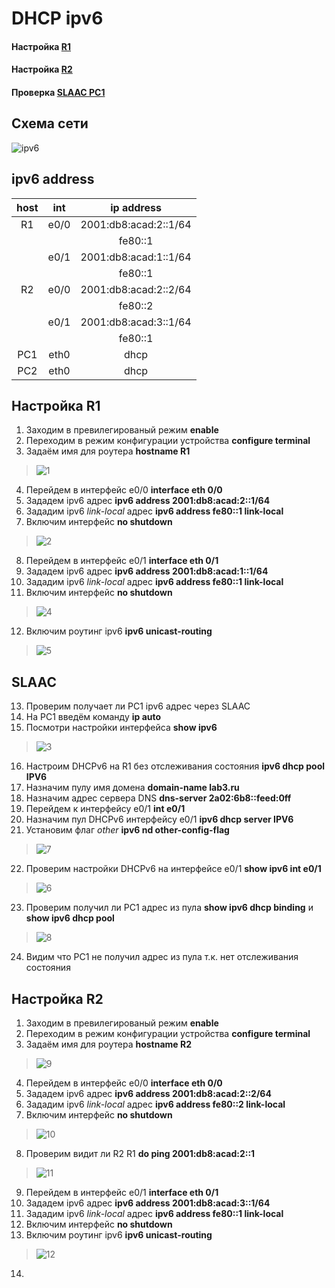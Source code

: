 # DHCP ipv6


#### Настройка [R1](https://github.com/pekitel/OTUS-Network/blob/main/%D0%94%D0%BE%D0%BC%D0%B0%D1%88%D0%BD%D0%B8%D0%B5%20%D1%80%D0%B0%D0%B1%D0%BE%D1%82%D1%8B/DHCP/dhcp%20ipv6/README.md#%D0%BD%D0%B0%D1%81%D1%82%D1%80%D0%BE%D0%B9%D0%BA%D0%B0-r1-1)
#### Настройка [R2](https://github.com/pekitel/OTUS-Network/blob/main/%D0%94%D0%BE%D0%BC%D0%B0%D1%88%D0%BD%D0%B8%D0%B5%20%D1%80%D0%B0%D0%B1%D0%BE%D1%82%D1%8B/DHCP/dhcp%20ipv6/README.md#%D0%BD%D0%B0%D1%81%D1%82%D1%80%D0%BE%D0%B9%D0%BA%D0%B0-r2-1)
#### Проверка [SLAAC PC1](https://github.com/pekitel/OTUS-Network/blob/main/%D0%94%D0%BE%D0%BC%D0%B0%D1%88%D0%BD%D0%B8%D0%B5%20%D1%80%D0%B0%D0%B1%D0%BE%D1%82%D1%8B/DHCP/dhcp%20ipv6/README.md#slaac)

## Схема сети

![ipv6](https://user-images.githubusercontent.com/112701413/193928748-a9eab94c-1479-4985-905b-4e1732a61fce.jpg)


  ## ipv6 address 
host | int | ip address |
:----:  | :----------: | :----: | 
R1 | e0/0 |2001:db8:acad:2::1/64 |
| |  |fe80::1 |
| | e0/1 | 2001:db8:acad:1::1/64 |
| |  |fe80::1 |
R2 | e0/0 | 2001:db8:acad:2::2/64 |
| |  |fe80::2 |
| | e0/1 | 2001:db8:acad:3::1/64 |
| |  |fe80::1 |
PC1 | eth0 | dhcp |
PC2 | eth0 | dhcp |

## Настройка R1
1. Заходим в превилегированый режим **enable**
2. Переходим в режим конфигурации устройства **configure terminal**
3. Задаём имя для роутера **hostname R1**
>![1](https://user-images.githubusercontent.com/112701413/194334686-025df8c6-a8ea-43d3-ba4b-909d7d871875.jpg)
4. Перейдем в интерфейс e0/0 **interface eth 0/0**
5. Зададем ipv6 адрес **ipv6 address 2001:db8:acad:2::1/64**
6. Зададим ipv6 *link-local* адрес **ipv6 address fe80::1 link-local**
7. Включим интерфейс **no shutdown**
>![2](https://user-images.githubusercontent.com/112701413/194485974-970f3414-29b9-4f05-83e3-41c9cf835b1a.jpg)
8. Перейдем в интерфейс e0/1 **interface eth 0/1**
9. Зададем ipv6 адрес **ipv6 address 2001:db8:acad:1::1/64**
10. Зададим ipv6 *link-local* адрес **ipv6 address fe80::1 link-local**
11. Включим интерфейс **no shutdown**
>![4](https://user-images.githubusercontent.com/112701413/194757899-550ca17f-1591-41ac-b870-a64f057aff8a.jpg)
12. Включим роутинг ipv6 **ipv6 unicast-routing**
>![5](https://user-images.githubusercontent.com/112701413/194757985-0507561d-3c64-46b7-a9c0-c5544f6eef75.jpg)
## SLAAC 
13. Проверим получает ли PC1 ipv6 адрес через SLAAC
14. На PC1 введём команду **ip auto**
15. Посмотри настройки интерфейса **show ipv6**
>![3](https://user-images.githubusercontent.com/112701413/194756191-afb6a6d1-c9a8-476a-bd30-ec022da1d146.jpg)
16. Настроим DHCPv6 на R1 без отслеживания состояния **ipv6 dhcp pool IPV6**
17. Назначим пулу имя домена **domain-name lab3.ru**
18. Назначим адрес сервера DNS **dns-server 2a02:6b8::feed:0ff**
19. Перейдем к интерфейсу e0/1 **int e0/1**
20. Назначим пул DHCPv6 интерфейсу e0/1 **ipv6 dhcp server IPV6**  
21. Установим флаг *other* **ipv6 nd other-config-flag**
>![7](https://user-images.githubusercontent.com/112701413/194761432-b242b69a-38f4-4eee-bb74-29ab34b7b333.jpg)
22. Проверим настройки DHCPv6 на интерфейсе e0/1 **show ipv6 int e0/1**
>![6](https://user-images.githubusercontent.com/112701413/194761443-48f8d76c-f0f8-4baa-8aa6-1460fcc2c67f.jpg)
23. Проверим получил ли PC1 адрес из пула **show ipv6 dhcp binding** и **show ipv6 dhcp pool**
>![8](https://user-images.githubusercontent.com/112701413/194761984-67c16ca2-ac02-4c81-b2a3-58d4787ffcfe.jpg)
24. Видим что PC1 не получил адрес из пула т.к. нет отслеживания состояния

## Настройка R2
1. Заходим в превилегированый режим **enable**
2. Переходим в режим конфигурации устройства **configure terminal**
3. Задаём имя для роутера **hostname R2**
>![9](https://user-images.githubusercontent.com/112701413/194762970-a22e0b02-6c87-405b-bbb1-10f850d84779.jpg)
4. Перейдем в интерфейс e0/0 **interface eth 0/0**
5. Зададем ipv6 адрес **ipv6 address 2001:db8:acad:2::2/64**
6. Зададим ipv6 *link-local* адрес **ipv6 address fe80::2 link-local**
7. Включим интерфейс **no shutdown**
>![10](https://user-images.githubusercontent.com/112701413/194762495-682e3a2c-319e-4912-9b63-16156a9e1035.jpg)
8. Проверим видит ли R2 R1 **do ping 2001:db8:acad:2::1**
>![11](https://user-images.githubusercontent.com/112701413/194762584-6034ee62-a2e6-475f-916a-093d3392bb60.jpg)
9. Перейдем в интерфейс e0/1 **interface eth 0/1**
10. Зададем ipv6 адрес **ipv6 address 2001:db8:acad:3::1/64**
11. Зададим ipv6 *link-local* адрес **ipv6 address fe80::1 link-local**
12. Включим интерфейс **no shutdown**
13. Включим роутинг ipv6 **ipv6 unicast-routing**
>![12](https://user-images.githubusercontent.com/112701413/194762882-c76e4f78-f498-4b88-a334-a6b7ed3b3c84.jpg)
14. 
